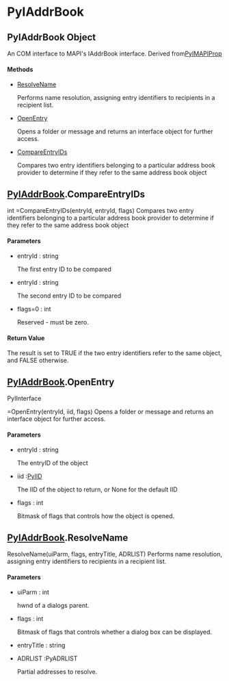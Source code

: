 # PyIAddrBook

## PyIAddrBook Object



An COM interface to MAPI's IAddrBook interface\.
Derived from[PyIMAPIProp](#pyimapiprop)

#### Methods


  - [ResolveName](PyIAddrBook.md#pyiaddrbookresolvename)

    Performs name resolution, assigning entry identifiers to recipients in a recipient list\.&nbsp;

  - [OpenEntry](PyIAddrBook.md#pyiaddrbookopenentry)

    Opens a folder or message and returns an interface object for further access\.&nbsp;

  - [CompareEntryIDs](PyIAddrBook.md#pyiaddrbookcompareentryids)

    Compares two entry identifiers belonging to a particular address book provider to determine if they refer to the same address book object&nbsp;

## [PyIAddrBook](#pyiaddrbook)\.CompareEntryIDs



int =CompareEntryIDs\(entryId, entryId, flags\)
Compares two entry identifiers belonging to a particular address book provider to determine if they refer to the same address book object

#### Parameters


  - entryId : string

    The first entry ID to be compared

  - entryId : string

    The second entry ID to be compared

  - flags=0 : int

    Reserved - must be zero\.

#### Return Value
The result is set to TRUE if the two entry identifiers refer to the same object, and FALSE otherwise\.

## [PyIAddrBook](#pyiaddrbook)\.OpenEntry

PyIInterface

 =OpenEntry\(entryId, iid, flags\)
Opens a folder or message and returns an interface object for further access\.

#### Parameters


  - entryId : string

    The entryID of the object

  - iid :[PyIID](#pyiid)

    The IID of the object to return, or None for the default IID

  - flags : int

    Bitmask of flags that controls how the object is opened\.

## [PyIAddrBook](#pyiaddrbook)\.ResolveName

ResolveName\(uiParm, flags, entryTitle, ADRLIST\)
Performs name resolution, assigning entry identifiers to recipients in a recipient list\.

#### Parameters


  - uiParm : int

    hwnd of a dialogs parent\.

  - flags : int

    Bitmask of flags that controls whether a dialog box can be displayed\.

  - entryTitle : string

    

  - ADRLIST :PyADRLIST

    Partial addresses to resolve\.